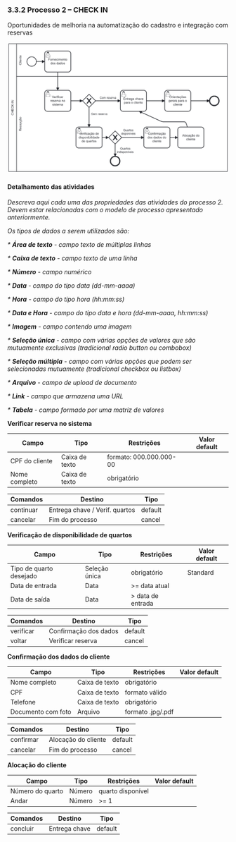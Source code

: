 ### 3.3.2 Processo 2 – CHECK IN

Oportunidades de melhoria na automatização do cadastro e integração com reservas


![CHECK IN](https://github.com/ICEI-PUCMinas-PSG-SI-TI/psg-si-2025-1-p3-tiapn-6818100-easyhostproject/blob/main/docs/images/Processo%202%20-%20Check%20in%20revisado.png)



#### Detalhamento das atividades

_Descreva aqui cada uma das propriedades das atividades do processo 2. 
Devem estar relacionadas com o modelo de processo apresentado anteriormente._

_Os tipos de dados a serem utilizados são:_

_* **Área de texto** - campo texto de múltiplas linhas_

_* **Caixa de texto** - campo texto de uma linha_

_* **Número** - campo numérico_

_* **Data** - campo do tipo data (dd-mm-aaaa)_

_* **Hora** - campo do tipo hora (hh:mm:ss)_

_* **Data e Hora** - campo do tipo data e hora (dd-mm-aaaa, hh:mm:ss)_

_* **Imagem** - campo contendo uma imagem_

_* **Seleção única** - campo com várias opções de valores que são mutuamente exclusivas (tradicional radio button ou combobox)_

_* **Seleção múltipla** - campo com várias opções que podem ser selecionadas mutuamente (tradicional checkbox ou listbox)_

_* **Arquivo** - campo de upload de documento_

_* **Link** - campo que armazena uma URL_

_* **Tabela** - campo formado por uma matriz de valores_

**Verificar reserva no sistema**

| **Campo**       | **Tipo**         | **Restrições** | **Valor default** |
| ---             | ---              | ---            | ---               |
| CPF do cliente | Caixa de texto  |formato: 000.000.000-00|                   |
| Nome completo  |Caixa de texto |obrigatório|                   |


| **Comandos**         |  **Destino**                   | **Tipo** |
| ---                  | ---                            | ---               |
| continuar | Entrega chave / Verif. quartos  | default |
| cancelar       | Fim do processo |  cancel |



**Verificação de disponibilidade de quartos**

| **Campo**       | **Tipo**         | **Restrições** | **Valor default** |
| ---             | ---              | ---            | ---               |
| Tipo de quarto desejado | Seleção única  | obrigatório | Standard |
| Data de entrada | Data             | >= data atual  |                   |
| Data de saída   | Data             | > data de entrada  |                   |

| **Comandos**         |  **Destino**                   | **Tipo**          |
| ---                  | ---                            | ---               |
| verificar | Confirmação dos dados  | default |
| voltar          | Verificar reserva    |  cancel |

**Confirmação dos dados do cliente**

| **Campo**       | **Tipo**         | **Restrições** | **Valor default** |
| ---             | ---              | ---            | ---               |
| Nome completo | Caixa de texto  | obrigatório |        |
| CPF | Caixa de texto    | formato válido  |                   |
| Telefone   | Caixa de texto        | obrigatório  |                   |
| Documento com foto   | Arquivo       | formato .jpg/.pdf  |                   |

| **Comandos**         |  **Destino**                   | **Tipo**          |
| ---                  | ---                            | ---               |
| confirmar | Alocação do cliente  | default |
| cancelar         | Fim do processo    |  cancel |

**Alocação do cliente**

| **Campo**       | **Tipo**         | **Restrições** | **Valor default** |
| ---             | ---              | ---            | ---               |
| Número do quarto | Número  | quarto disponível |        |
| Andar | Número    | >= 1  |                   |


| **Comandos**         |  **Destino**                   | **Tipo**          |
| ---                  | ---                            | ---               |
| concluir | Entrega chave  | default |

